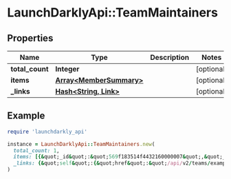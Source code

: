 # LaunchDarklyApi::TeamMaintainers

## Properties

| Name | Type | Description | Notes |
| ---- | ---- | ----------- | ----- |
| **total_count** | **Integer** |  | [optional] |
| **items** | [**Array&lt;MemberSummary&gt;**](MemberSummary.md) |  | [optional] |
| **_links** | [**Hash&lt;String, Link&gt;**](Link.md) |  | [optional] |

## Example

```ruby
require 'launchdarkly_api'

instance = LaunchDarklyApi::TeamMaintainers.new(
  total_count: 1,
  items: [{&quot;_id&quot;:&quot;569f183514f4432160000007&quot;,&quot;_links&quot;:{&quot;self&quot;:{&quot;href&quot;:&quot;/api/v2/members/569f183514f4432160000007&quot;,&quot;type&quot;:&quot;application/json&quot;}},&quot;email&quot;:&quot;foobar@example.com&quot;,&quot;firstName&quot;:&quot;Foo&quot;,&quot;lastName&quot;:&quot;Bar&quot;,&quot;role&quot;:&quot;reader&quot;}],
  _links: {&quot;self&quot;:{&quot;href&quot;:&quot;/api/v2/teams/example-team/maintainers?limit&#x3D;5&quot;,&quot;type&quot;:&quot;application/json&quot;}}
)
```

